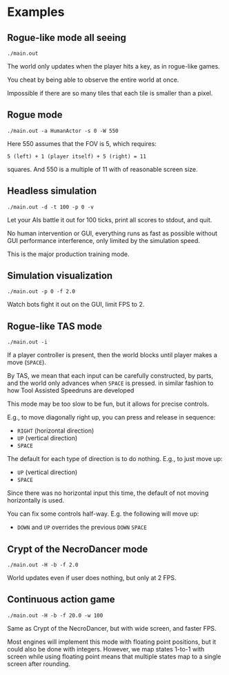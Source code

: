 # Examples

## Rogue-like mode all seeing

    ./main.out

The world only updates when the player hits a key, as in rogue-like games.

You cheat by being able to observe the entire world at once.

Impossible if there are so many tiles that each tile is smaller than a pixel.

## Rogue mode

    ./main.out -a HumanActor -s 0 -W 550

Here 550 assumes that the FOV is 5, which requires:

    5 (left) + 1 (player itself) + 5 (right) = 11

squares. And 550 is a multiple of 11 with of reasonable screen size.

## Headless simulation

    ./main.out -d -t 100 -p 0 -v

Let your AIs battle it out for 100 ticks, print all scores to stdout, and quit.

No human intervention or GUI, everything runs as fast as possible without
GUI performance interference, only limited by the simulation speed.

This is the major production training mode.

## Simulation visualization

    ./main.out -p 0 -f 2.0

Watch bots fight it out on the GUI, limit FPS to 2.

## Rogue-like TAS mode

    ./main.out -i

If a player controller is present, then the world blocks until player makes a
move (`SPACE`).

By TAS, we mean that each input can be carefully constructed, by parts, and the
world only advances when `SPACE` is pressed. in similar fashion to how Tool
Assisted Speedruns are developed

This mode may be too slow to be fun, but it allows for precise controls.

E.g., to move diagonally right up, you can press and release in sequence:

- `RIGHT` (horizontal direction)
- `UP` (vertical direction)
- `SPACE`

The default for each type of direction is to do nothing. E.g., to just move up:

- `UP` (vertical direction)
- `SPACE`

Since there was no horizontal input this time, the default of not moving
horizontally is used.

You can fix some controls half-way. E.g. the following will move up:

- `DOWN` and  `UP` overrides the previous `DOWN` `SPACE`

## Crypt of the NecroDancer mode

    ./main.out -H -b -f 2.0

World updates even if user does nothing, but only at 2 FPS.

## Continuous action game

    ./main.out -H -b -f 20.0 -w 100

Same as Crypt of the NecroDancer, but with wide screen, and faster FPS.

Most engines will implement this mode with floating point positions, but it
could also be done with integers. However, we map states 1-to-1 with screen
while using floating point means that multiple states map to a single screen
after rounding.
